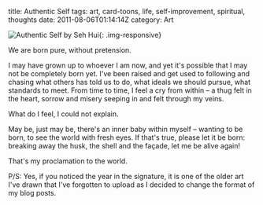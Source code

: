 title: Authentic Self
tags: art, card-toons, life, self-improvement, spiritual, thoughts
date: 2011-08-06T01:14:14Z
category: Art

![Authentic Self by Seh Hui]({static}/images/2011/08/authenticself.png){: .img-responsive}

We are born pure, without pretension.

I may have grown up to whoever I am now, and yet it's possible that I may not be completely born yet. I've been raised and get used to following and chasing what others has told us to do, what ideals we should pursue, what standards to meet. From time to time, I feel a cry from within – a thug felt in the heart, sorrow and misery seeping in and felt through my veins.

What do I feel, I could not explain.

May be, just may be, there's an inner baby within myself – wanting to be born, to see the world with fresh eyes. If that's true, please let it be born: breaking away the husk, the shell and the façade, let me be alive again!

That's my proclamation to the world.

P/S: Yes, if you noticed the year in the signature, it is one of the older art I've drawn that I've forgotten to upload as I decided to change the format of my blog posts.
